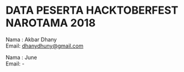 # DATA PESERTA HACKTOBERFEST NAROTAMA 2018

Nama : Akbar Dhany<br />
Email: dhanydhuny@gmail.com</br>

Nama : June<br />
Email: -<br />
